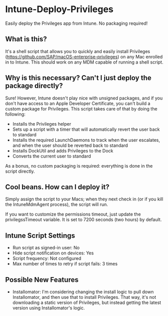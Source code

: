 # Intune-Deploy-Privileges
Easily deploy the Privileges app from Intune. No packaging required!

## What is this?
It's a shell script that allows you to quickly and easily install Privileges (https://github.com/SAP/macOS-enterprise-privileges) on any Mac enrolled in to Intune. This should work on any MDM capable of running a shell script.

## Why is this necessary? Can't I just deploy the package directly?
Sure! However, Intune doesn't play nice with unsigned packages, and if you don't have access to an Apple Developer Certificate, you can't build a custom package for Privileges. This script takes care of that by doing the following:
- Installs the Privileges helper
- Sets up a script with a timer that will automatically revert the user back to standard
- Installs the required LaunchDaemons to track when the user escalates, and when the user should be reverted back to standard
- Installs DockUtil and adds Privileges to the Dock
- Converts the current user to standard

As a bonus, no custom packaging is required: everything is done in the script directly. 

## Cool beans. How can I deploy it?
Simply assign the script to your Macs; when they next check in (or if you kill the IntuneMdmAgent process), the script will run.

If you want to customize the permissions timeout, just update the privilegssTimeout variable. It is set to 7200 seconds (two hours) by default.

## Intune Script Settings
- Run script as signed-in user: No
- Hide script notification on devices: Yes
- Script frequency: Not configured
- Max number of times to retry if script fails: 3 times

## Possible New Features
- Installomator: I'm considering changing the install logic to pull down Installomator, and then use that to install Privileges. That way, it's not downloading a static version of Privileges, but instead getting the latest version using Installomator's logic.
